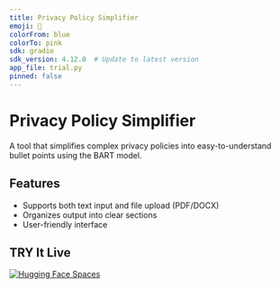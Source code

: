 ```yaml
---
title: Privacy Policy Simplifier
emoji: 📄
colorFrom: blue
colorTo: pink
sdk: gradio
sdk_version: 4.12.0  # Update to latest version
app_file: trial.py
pinned: false
--- 
```


# Privacy Policy Simplifier

A tool that simplifies complex privacy policies into easy-to-understand bullet points using the BART model.

## Features
- Supports both text input and file upload (PDF/DOCX)
- Organizes output into clear sections
- User-friendly interface

## TRY It Live 

[![Hugging Face Spaces](https://img.shields.io/badge/%F0%9F%A4%97%20Hugging%20Face-Spaces-blue)](https://huggingface.co/spaces/decrypter/policy-simplifier)
